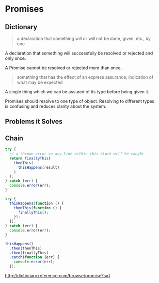 # Promises

## Dictionary

> a declaration that something will or will not be done, given, etc., by one

A declaration that something will successfully be resolved or rejected and only once.

A Promise cannot be resolved or rejected more than once.

> something that has the effect of an express assurance; indication of what may be expected

A single thing which we can be assured of its type before being given it.

Promises should resolve to one type of object. Resolving to different types is confusing and reduces clarity about the system.

## Problems it Solves

## Chain

```javascript
try {
  // a thrown error on any line within this block will be caught
  return finallyThis(
    thenThis(
      thisHappens(result)
    )
  );
} catch (err) {
  console.error(err);
}
```

```javascript
try {
  thisHappens(function () {
    thenThis(function () {
      finallyThis();
    });
  });
} catch (err) {
  console.error(err);
}
```

```javascript
thisHappens()
  .then(thenThis)
  .then(finallyThis)
  .catch(function (err) {
    console.error(err);
  });
```

http://dictionary.reference.com/browse/promise?s=t
